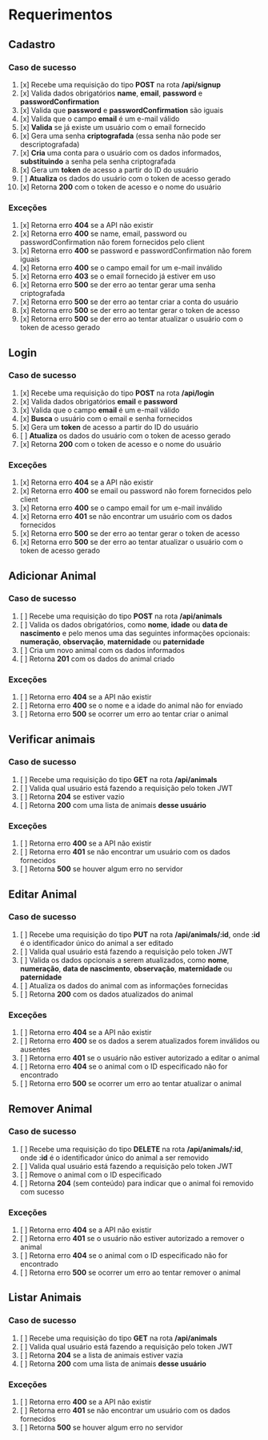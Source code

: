 # Requerimentos

## Cadastro

### Caso de sucesso

1. [x] Recebe uma requisição do tipo **POST** na rota **/api/signup**
2. [x] Valida dados obrigatórios **name**, **email**, **password** e **passwordConfirmation**
3. [x] Valida que **password** e **passwordConfirmation** são iguais
4. [x] Valida que o campo **email** é um e-mail válido
5. [x] **Valida** se já existe um usuário com o email fornecido
6. [x] Gera uma senha **criptografada** (essa senha não pode ser descriptografada)
7. [x] **Cria** uma conta para o usuário com os dados informados, **substituindo** a senha pela senha criptografada
8. [x] Gera um **token** de acesso a partir do ID do usuário
9. [ ] **Atualiza** os dados do usuário com o token de acesso gerado
10. [x] Retorna **200** com o token de acesso e o nome do usuário

### Exceções

1. [x] Retorna erro **404** se a API não existir
2. [x] Retorna erro **400** se name, email, password ou passwordConfirmation não forem fornecidos pelo client
3. [x] Retorna erro **400** se password e passwordConfirmation não forem iguais
4. [x] Retorna erro **400** se o campo email for um e-mail inválido
5. [x] Retorna erro **403** se o email fornecido já estiver em uso
6. [x] Retorna erro **500** se der erro ao tentar gerar uma senha criptografada
7. [x] Retorna erro **500** se der erro ao tentar criar a conta do usuário
8. [x] Retorna erro **500** se der erro ao tentar gerar o token de acesso
9. [x] Retorna erro **500** se der erro ao tentar atualizar o usuário com o token de acesso gerado

## Login

### Caso de sucesso

1. [x] Recebe uma requisição do tipo **POST** na rota **/api/login**
2. [x] Valida dados obrigatórios **email** e **password**
3. [x] Valida que o campo **email** é um e-mail válido
4. [x] **Busca** o usuário com o email e senha fornecidos
5. [x] Gera um **token** de acesso a partir do ID do usuário
6. [ ] **Atualiza** os dados do usuário com o token de acesso gerado
7. [x] Retorna **200** com o token de acesso e o nome do usuário

### Exceções

1. [x] Retorna erro **404** se a API não existir
2. [x] Retorna erro **400** se email ou password não forem fornecidos pelo client
3. [x] Retorna erro **400** se o campo email for um e-mail inválido
4. [x] Retorna erro **401** se não encontrar um usuário com os dados fornecidos
5. [x] Retorna erro **500** se der erro ao tentar gerar o token de acesso
6. [x] Retorna erro **500** se der erro ao tentar atualizar o usuário com o token de acesso gerado

## Adicionar Animal

### Caso de sucesso

1. [ ] Recebe uma requisição do tipo **POST** na rota **/api/animals**
2. [ ] Valida os dados obrigatórios, como **nome**, **idade** ou **data de nascimento** e pelo menos uma das seguintes informações opcionais: **numeração**, **observação**, **maternidade** ou **paternidade**
3. [ ] Cria um novo animal com os dados informados
4. [ ] Retorna **201** com os dados do animal criado

### Exceções

1. [ ] Retorna erro **404** se a API não existir
2. [ ] Retorna erro **400** se o nome e a idade do animal não for enviado
3. [ ] Retorna erro **500** se ocorrer um erro ao tentar criar o animal

## Verificar animais

### Caso de sucesso

1. [ ] Recebe uma requisição do tipo **GET** na rota **/api/animals**
2. [ ] Valida qual usuário está fazendo a requisição pelo token JWT
3. [ ] Retorna **204** se estiver vazio
4. [ ] Retorna **200** com uma lista de animais **desse usuário**

### Exceções

1. [ ] Retorna erro **400** se a API não existir
2. [ ] Retorna erro **401** se não encontrar um usuário com os dados fornecidos
3. [ ] Retorna **500** se houver algum erro no servidor


## Editar Animal

### Caso de sucesso

1. [ ] Recebe uma requisição do tipo **PUT** na rota **/api/animals/:id**, onde **:id** é o identificador único do animal a ser editado
2. [ ] Valida qual usuário está fazendo a requisição pelo token JWT
3. [ ] Valida os dados opcionais a serem atualizados, como **nome**, **numeração**, **data de nascimento**, **observação**, **maternidade** ou **paternidade**
4. [ ] Atualiza os dados do animal com as informações fornecidas
5. [ ] Retorna **200** com os dados atualizados do animal

### Exceções

1. [ ] Retorna erro **404** se a API não existir
2. [ ] Retorna erro **400** se os dados a serem atualizados forem inválidos ou ausentes
3. [ ] Retorna erro **401** se o usuário não estiver autorizado a editar o animal
4. [ ] Retorna erro **404** se o animal com o ID especificado não for encontrado
5. [ ] Retorna erro **500** se ocorrer um erro ao tentar atualizar o animal

## Remover Animal

### Caso de sucesso

1. [ ] Recebe uma requisição do tipo **DELETE** na rota **/api/animals/:id**, onde **:id** é o identificador único do animal a ser removido
2. [ ] Valida qual usuário está fazendo a requisição pelo token JWT
3. [ ] Remove o animal com o ID especificado
4. [ ] Retorna **204** (sem conteúdo) para indicar que o animal foi removido com sucesso

### Exceções

1. [ ] Retorna erro **404** se a API não existir
2. [ ] Retorna erro **401** se o usuário não estiver autorizado a remover o animal
3. [ ] Retorna erro **404** se o animal com o ID especificado não for encontrado
4. [ ] Retorna erro **500** se ocorrer um erro ao tentar remover o animal

## Listar Animais

### Caso de sucesso

1. [ ] Recebe uma requisição do tipo **GET** na rota **/api/animals**
2. [ ] Valida qual usuário está fazendo a requisição pelo token JWT
3. [ ] Retorna **204** se a lista de animais estiver vazia
4. [ ] Retorna **200** com uma lista de animais **desse usuário**

### Exceções

1. [ ] Retorna erro **400** se a API não existir
2. [ ] Retorna erro **401** se não encontrar um usuário com os dados fornecidos
3. [ ] Retorna **500** se houver algum erro no servidor
